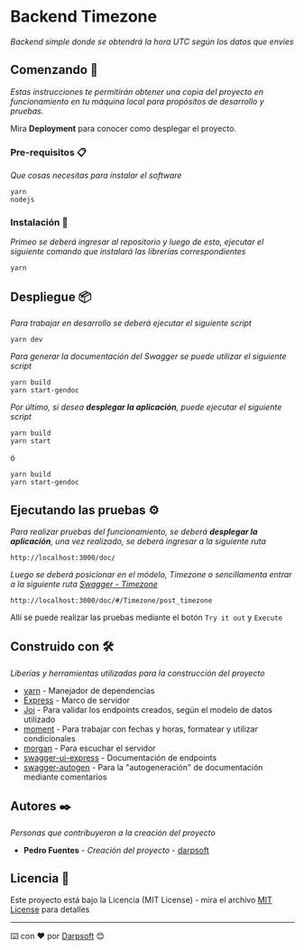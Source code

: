 # Backend Timezone

_Backend simple donde se obtendrá la hora UTC según los datos que envíes_

## Comenzando 🚀

_Estas instrucciones te permitirán obtener una copia del proyecto en funcionamiento en tu máquina local para propósitos de desarrollo y pruebas._

Mira **Deployment** para conocer como desplegar el proyecto.


### Pre-requisitos 📋

_Que cosas necesitas para instalar el software_

```
yarn
nodejs
```

### Instalación 🔧

_Primeo se deberá ingresar al repositorio y luego de esto, ejecutar el siguiente comando que instalará las librerías correspondientes_

```
yarn
```

## Despliegue 📦

_Para trabajar en desarrollo se deberá ejecutar el siguiente script_

```
yarn dev
```
_Para generar la documentación del Swagger se puede utilizar el siguiente script_

```
yarn build
yarn start-gendoc
```

_Por último, si desea **desplegar la aplicación**, puede ejecutar el siguiente script_

```
yarn build
yarn start 
```
ó
```
yarn build
yarn start-gendoc
```

## Ejecutando las pruebas ⚙️

_Para realizar pruebas del funcionamiento, se deberá **desplegar la aplicación**, una vez realizado, se deberá ingresar a la siguiente ruta_
```
http://localhost:3000/doc/
```
_Luego se deberá posicionar en el módelo, Timezone o sencillamenta entrar a la siguiente ruta [Swagger - Timezone](http://localhost:3000/doc/#/Timezone/post_timezone)_
```
http://localhost:3000/doc/#/Timezone/post_timezone
```

Allí se puede realizar las pruebas mediante el botón `Try it out` y `Execute`


## Construido con 🛠️

_Liberías y herramientas utilizadas para la construcción del proyecto_

* [yarn](https://yarnpkg.com/) - Manejador de dependencias
* [Express](https://www.npmjs.com/package/express) - Marco de servidor
* [Joi](https://www.npmjs.com/package/joi) - Para validar los endpoints creados, según el modelo de datos utilizado
* [moment](https://www.npmjs.com/package/moment) - Para trabajar con fechas y horas, formatear y utilizar condicionales
* [morgan](https://www.npmjs.com/package/morgan) - Para escuchar el servidor
* [swagger-ui-express](https://www.npmjs.com/package/swagger-ui-express) - Documentación de endpoints
* [swagger-autogen](https://www.npmjs.com/package/swagger-autogen) - Para la "autogeneración" de documentación mediante comentarios

## Autores ✒️

_Personas que contribuyeron a la creación del proyecto_

* **Pedro Fuentes** - *Creación del proyecto* - [darpsoft](https://github.com/Darpsoft)

## Licencia 📄

Este proyecto está bajo la Licencia (MIT License) - mira el archivo [MIT License](https://api.github.com/licenses/mit) para detalles


---
⌨️ con ❤️ por [Darpsoft](https://github.com/Darpsof) 😊
